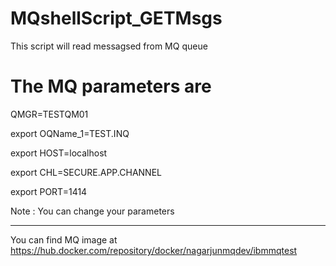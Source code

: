 # MQshellScript_GETMsgs

This script will read messagsed from MQ queue 

The MQ parameters are 
=====================================

QMGR=TESTQM01

export OQName_1=TEST.INQ

export HOST=localhost

export CHL=SECURE.APP.CHANNEL

export PORT=1414

Note : You can change your parameters 

---------------------------------------------

You can find MQ image at https://hub.docker.com/repository/docker/nagarjunmqdev/ibmmqtest
